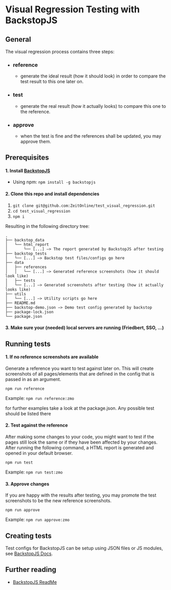 # Visual Regression Testing with BackstopJS

## General
The visual regression process contains three steps:
- ### reference
  - generate the ideal result (how it should look) in order to compare the test result to this one later on.
- ### test
  - generate the real result (how it actually looks) to compare this one to the reference.
- ### approve
  - when the test is fine and the references shall be updated, you may approve them.

## Prerequisites

#### 1. Install [BackstopJS](https://github.com/garris/BackstopJS)

- Using npm: `npm install -g backstopjs`

#### 2. Clone this repo and install dependencies

1. `git clone git@github.com:ZeitOnline/test_visual_regression.git`
2. `cd test_visual_regression`
3. `npm i`

Resulting in the following directory tree:

```
.
├── backstop_data
│   └── html_report
│       └── [...] —> The report generated by BackstopJS after testing
├── backstop_tests
│   └── [...] —> Backstop test files/configs go here
├── data
│   ├── references
│   │   └── [...] —> Generated reference screenshots (how it should look like)
│   ├── tests
│   └── [...] —> Generated screenshots after testing (how it actually looks like)
├── utils
│   └── [...] —> Utility scripts go here
├── README.md
├── backstop-demo.json —> Demo test config generated by backstop
├── package-lock.json
└── package.json
```

#### 3. Make sure your (needed) local servers are running (Friedbert, SSO, ...)

## Running tests


#### 1. If no reference screenshots are available

Generate a reference you want to test against later on. This will create screenshots of all pages/elements that are defined in the config that is passed in as an argument.

`npm run reference`

Example: `npm run reference:zmo`

for further examples take a look at the package.json. Any possible test should be listed there

#### 2. Test against the reference

After making some changes to your code, you might want to test if the pages still look the same or if they have been affected by your changes. After running the following command, a HTML report is generated and opened in your default browser.

`npm run test`

Example: `npm run test:zmo`

#### 3. Approve changes

If you are happy with the results after testing, you may promote the test screenshots to be the new reference screenshots.

`npm run approve`

Example: `npm run approve:zmo`

## Creating tests

Test configs for BackstopJS can be setup using JSON files or JS modules, see [BackstopJS Docs](https://github.com/garris/BackstopJS).

## Further reading
- [BackstopJS ReadMe](https://github.com/garris/BackstopJS)
